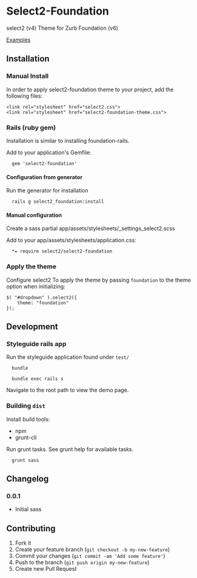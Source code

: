 # Select2-Foundation

select2 (v4) Theme for Zurb Foundation (v6)

[Examples](https://select2-foundation.herokuapp.com/ "select2-foundation examples")

## Installation

### Manual Install

In order to apply select2-foundation theme to your project, add the following files:

    <link rel="stylesheet" href="select2.css">
    <link rel="stylesheet" href="select2-foundation-theme.css">

### Rails (ruby gem)

Installation is similar to installing foundation-rails.

Add to your application's Gemfile:

      gem 'select2-foundation'

#### Configuration from generator

Run the generator for installation

      rails g select2_foundation:install

#### Manual configuration

Create a sass partial app/assets/stylesheets/_settings_select2.scss

Add to your app/assets/stylesheets/application.css:

      *= require select2/select2-foundation

### Apply the theme

Configure select2 To apply the theme by passing `foundation` to the theme option when initializing:

    $( "#dropdown" ).select2({
        theme: "foundation"
    });


## Development

### Styleguide rails app

Run the styleguide application found under `test/`

      bundle

      bundle exec rails s

Navigate to the root path to view the demo page.

### Building `dist`

Install build tools:

* npm
* grunt-cli

Run grunt tasks. See grunt help for available tasks.

      grunt sass

## Changelog

### 0.0.1
 * Initial sass

## Contributing

1. Fork it
2. Create your feature branch (`git checkout -b my-new-feature`)
3. Commit your changes (`git commit -am 'Add some feature'`)
4. Push to the branch (`git push origin my-new-feature`)
5. Create new Pull Request